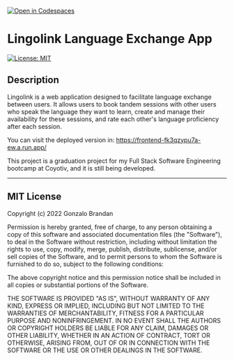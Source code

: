 [![Open in Codespaces](https://classroom.github.com/assets/launch-codespace-f4981d0f882b2a3f0472912d15f9806d57e124e0fc890972558857b51b24a6f9.svg)](https://classroom.github.com/open-in-codespaces?assignment_repo_id=10554184)

# Lingolink Language Exchange App

[![License: MIT](https://img.shields.io/badge/License-MIT-yellow.svg)](https://opensource.org/licenses/MIT)

## Description

Lingolink is a web application designed to facilitate language exchange between users. It allows users to book tandem sessions with other users who speak the language they want to learn, create and manage their availability for these sessions, and rate each other's language proficiency after each session.

You can visit the deployed version in:
https://frontend-fk3qzypu7a-ew.a.run.app/

This project is a graduation project for my Full Stack Software Engineering bootcamp at Coyotiv, and it is still being developed.

---

## MIT License

Copyright (c) 2022 Gonzalo Brandan

Permission is hereby granted, free of charge, to any person obtaining a copy
of this software and associated documentation files (the "Software"), to deal
in the Software without restriction, including without limitation the rights
to use, copy, modify, merge, publish, distribute, sublicense, and/or sell
copies of the Software, and to permit persons to whom the Software is
furnished to do so, subject to the following conditions:

The above copyright notice and this permission notice shall be included in all
copies or substantial portions of the Software.

THE SOFTWARE IS PROVIDED "AS IS", WITHOUT WARRANTY OF ANY KIND, EXPRESS OR
IMPLIED, INCLUDING BUT NOT LIMITED TO THE WARRANTIES OF MERCHANTABILITY,
FITNESS FOR A PARTICULAR PURPOSE AND NONINFRINGEMENT. IN NO EVENT SHALL THE
AUTHORS OR COPYRIGHT HOLDERS BE LIABLE FOR ANY CLAIM, DAMAGES OR OTHER
LIABILITY, WHETHER IN AN ACTION OF CONTRACT, TORT OR OTHERWISE, ARISING FROM,
OUT OF OR IN CONNECTION WITH THE SOFTWARE OR THE USE OR OTHER DEALINGS IN THE
SOFTWARE.
